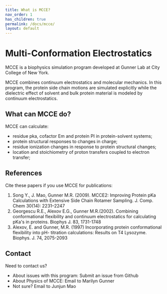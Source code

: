 ```yaml
---
title: What is MCCE?
nav_order: 1
has_children: true
permalink: /docs/mcce/
layout: default
---
```


# Multi-Conformation Electrostatics 

MCCE is a biophysics simulation program developed at Gunner Lab at City College of New York.

MCCE combines continuum electrostatics and molecular mechanics. In this program, the protein side chain motions are simulated explicitly while the dielectric effect of solvent and bulk protein material is modeled by continuum electrostatics.

## What can MCCE do?

MCCE can calculate:

- residue pka, cofactor Em and protein PI in protein-solvent systems;
- protein structural responses to changes in charge;
- residue ionization changes in response to protein structural changes;
- location and stoichiometry of proton transfers coupled to electron transfer;

## References

Cite these papers if you use MCCE for publications:

1. Song Y., J. Mao, Gunner M.R. (2009). MCCE2: Improving Protein pKa Calculations with Extensive Side Chain Rotamer Sampling. J. Comp. Chem 30(14): 2231–2247
2. Georgescu R.E., Alexov E.G., Gunner M.R.(2002). Combining conformational flexibility and continuum electrostatics for calculating pKa's in proteins. Biophys J. 83, 1731-1748
3. Alexov, E. and Gunner, M.R. (1997) Incorporating protein conformational flexibility into pH- titration calculations: Results on T4 Lysozyme. Biophys. J. 74, 2075-2093

## Contact

Need to contact us?

- About issues with this program: Submit an issue from Github
- About Physics of MCCE: Email to Marilyn Gunner
- Not sure? Email to Junjun Mao

